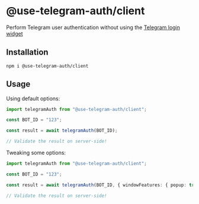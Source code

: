 # @use-telegram-auth/client

Perform Telegram user authentication without using the [Telegram login widget](https://core.telegram.org/widgets/login)

## Installation

`npm i @use-telegram-auth/client`

## Usage

Using default options:

```ts
import telegramAuth from "@use-telegram-auth/client";

const BOT_ID = "123";

const result = await telegramAuth(BOT_ID);

// Validate the result on server-side!
```

Tweaking some options:

```ts
import telegramAuth from "@use-telegram-auth/client";

const BOT_ID = "123";

const result = await telegramAuth(BOT_ID, { windowFeatures: { popup: true } });

// Validate the result on server-side!
```
